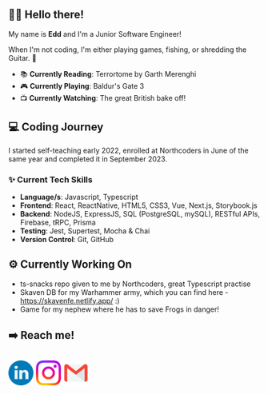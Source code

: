## 👋🏼 Hello there!

My name is **Edd** and I'm a Junior Software Engineer!

When I'm not coding, I'm either playing games, fishing, or shredding the Guitar. 🎸

- 📚 **Currently Reading**: Terrortome by Garth Merenghi
- 🎮 **Currently Playing**: Baldur's Gate 3
- 📺 **Currently Watching**: The great British bake off!

## 💻 Coding Journey

I started self-teaching early 2022, enrolled at Northcoders in June of the same year and completed it in September 2023.

### ✨ Current Tech Skills

- **Language/s**: Javascript, Typescript
- **Frontend**: React, ReactNative, HTML5, CSS3, Vue, Next.js, Storybook.js
- **Backend**: NodeJS, ExpressJS, SQL (PostgreSQL, mySQL), RESTful APIs, Firebase, tRPC, Prisma
- **Testing**: Jest, Supertest, Mocha & Chai
- **Version Control**: Git, GitHub

## ⚙️ Currently Working On

- ts-snacks repo given to me by Northcoders, great Typescript practise
- Skaven DB for my Warhammer army, which you can find here - https://skavenfe.netlify.app/ :)
- Game for my nephew where he has to save Frogs in danger!

## ➡️ Reach me!

## [<img src="/Socials/linkedin.png" width="50" height="50">](https://www.linkedin.com/in/edd-connolly/) [<img src="/Socials/instagram.png" width="50" height="50">](https://www.instagram.com/eggaholic/) [<img src="/Socials/email.png" width="50" height="50">](mailto:eddconnolly905@msn.com)
